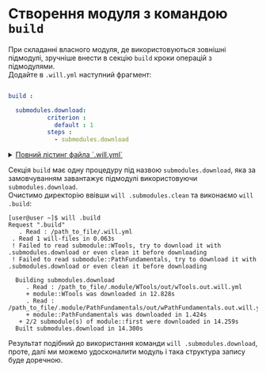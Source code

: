 # Створення модуля з командою `build`

<a name="submodules-by-build">
    
При складанні власного модуля, де використовуються зовнішні підмодулі, зручніше внести в секцію `build` кроки операцій з підмодулями.  
Додайте в `.will.yml` наступний фрагмент:
    
```yaml

build :

  submodules.download:
           criterion :
             default : 1
           steps :
             - submodules.download

```

<details>
  <summary><u>Повний лістинг файла `.will.yml`</u></summary>

```yaml

about :

    name : first
    description : "First module"
    version : 0.0.1
    keywords :
        - willbe

submodule :

    WTools :
      path : git+https:///github.com/Wandalen/wTools.git/out/wTools#master
      description : 'Import willbe tools'  
    PathFundamentals : git+https:///github.com/Wandalen/wPathFundamentals.git/out/wPathFundamentals#master

build :

  submodules.download:
           criterion :
             default : 1
           steps :
             - submodules.download

```

</details>

Секція `build` має одну процедуру під назвою `submodules.download`, яка за замовчуванням завантажує підмодулі використовуючи `submodules.download`.  
Очистимо директорію ввівши `will .submodules.clean` та виконаємо `will .build`:

```
[user@user ~]$ will .build
Request ".build"
   . Read : /path_to_file/.will.yml
 . Read 1 will-files in 0.063s
 ! Failed to read submodule::WTools, try to download it with .submodules.download or even clean it before downloading
 ! Failed to read submodule::PathFundamentals, try to download it with .submodules.download or even clean it before downloading

  Building submodules.download
     . Read : /path_to_file/.module/WTools/out/wTools.out.will.yml
     + module::WTools was downloaded in 12.828s
     . Read : /path_to_file/.module/PathFundamentals/out/wPathFundamentals.out.will.yml
     + module::PathFundamentals was downloaded in 1.424s
   + 2/2 submodule(s) of module::first were downloaded in 14.259s
  Built submodules.download in 14.300s

```

Результат подібний до використання команди `will .submodules.download`, проте, далі ми можемо удосконалити модуль і така структура запису буде доречною.